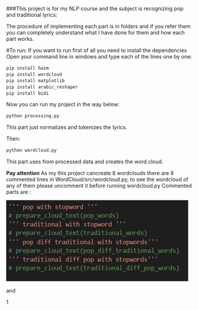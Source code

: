 ###This project is for my NLP course and the subject is recognizing pop and traditional lyrics:

The procedure of implementing each part is in folders and if you refer them you can completely understand what I have done for them and 
how each part works.

#To run:
If you want to run first of all you need to install the dependencies
Open your command line in windows and type each of the lines one by one:
```python
pip install hazm
pip install wordcloud
pip install matplotlib
pip install arabic_reshaper
pip install bidi
```

Now you can run my project in the way below:
```python
python processing.py
```
This part just normalizes and tokenizes the lyrics.

Then:
```python
python wordcloud.py
```
This part uses from processed data and creates the word cloud.

**Pay attention**
As my this project cancreate 8 wordclouds there are 8 commented lines in WordCloud/src/wordcloud.py, to see the wordcloud of any of them please uncomment it before running wordcloud.py
Commented parts are :

![](comment1.JPG)

and

1[](comment2.JPG)